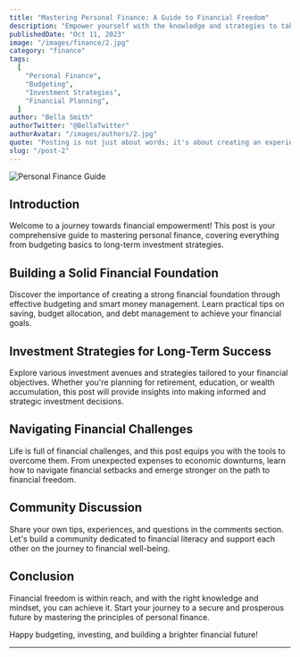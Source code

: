 ```yaml
---
title: "Mastering Personal Finance: A Guide to Financial Freedom"
description: "Empower yourself with the knowledge and strategies to take control of your finances, paving the way to a secure and prosperous future."
publishedDate: "Oct 11, 2023"
image: "/images/finance/2.jpg"
category: "finance"
tags:
  [
    "Personal Finance",
    "Budgeting",
    "Investment Strategies",
    "Financial Planning",
  ]
author: "Bella Smith"
authorTwitter: "@BellaTwitter"
authorAvatar: "/images/authors/2.jpg"
quote: "Posting is not just about words; it's about creating an experience."
slug: "/post-2"
---
```


![Personal Finance Guide](https://example.com/personal_finance_guide.jpg)

## Introduction

Welcome to a journey towards financial empowerment! This post is your comprehensive guide to mastering personal finance, covering everything from budgeting basics to long-term investment strategies.

## Building a Solid Financial Foundation

Discover the importance of creating a strong financial foundation through effective budgeting and smart money management. Learn practical tips on saving, budget allocation, and debt management to achieve your financial goals.

## Investment Strategies for Long-Term Success

Explore various investment avenues and strategies tailored to your financial objectives. Whether you're planning for retirement, education, or wealth accumulation, this post will provide insights into making informed and strategic investment decisions.

## Navigating Financial Challenges

Life is full of financial challenges, and this post equips you with the tools to overcome them. From unexpected expenses to economic downturns, learn how to navigate financial setbacks and emerge stronger on the path to financial freedom.

## Community Discussion

Share your own tips, experiences, and questions in the comments section. Let's build a community dedicated to financial literacy and support each other on the journey to financial well-being.

## Conclusion

Financial freedom is within reach, and with the right knowledge and mindset, you can achieve it. Start your journey to a secure and prosperous future by mastering the principles of personal finance.

Happy budgeting, investing, and building a brighter financial future!

---
